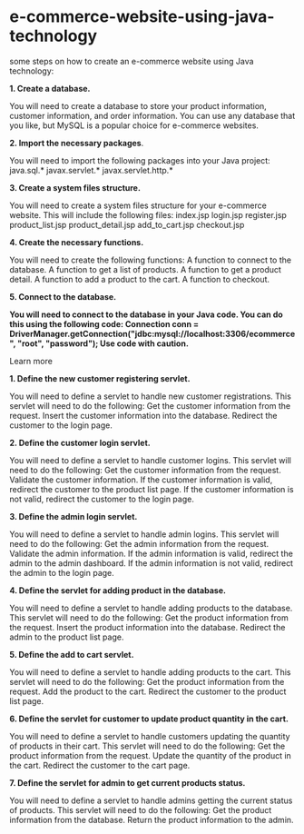 # e-commerce-website-using-java-technology
some steps on how to create an e-commerce website using Java technology:

**1. **Create a database**.**

You will need to create a database to store your product information, customer information, and order information. You can use any database that you like, but MySQL is a popular choice for e-commerce websites.

**2. Import the necessary packages**.

You will need to import the following packages into your Java project:
java.sql.*
javax.servlet.*
javax.servlet.http.*

**3. Create a system files structure.**

You will need to create a system files structure for your e-commerce website. This will include the following files:
index.jsp
login.jsp
register.jsp
product_list.jsp
product_detail.jsp
add_to_cart.jsp
checkout.jsp

**4. Create the necessary functions.**

You will need to create the following functions:
A function to connect to the database.
A function to get a list of products.
A function to get a product detail.
A function to add a product to the cart.
A function to checkout.

**5. Connect to the database.**

**You will need to connect to the database in your Java code. You can do this using the following code:
Connection conn = DriverManager.getConnection("jdbc:mysql://localhost:3306/ecommerce", "root", "password");
Use code with caution.**

Learn more

**1. Define the new customer registering servlet.**

You will need to define a servlet to handle new customer registrations. This servlet will need to do the following:
Get the customer information from the request.
Insert the customer information into the database.
Redirect the customer to the login page.

**2. Define the customer login servlet.**

You will need to define a servlet to handle customer logins. This servlet will need to do the following:
Get the customer information from the request.
Validate the customer information.
If the customer information is valid, redirect the customer to the product list page.
If the customer information is not valid, redirect the customer to the login page.

**3. Define the admin login servlet.**

You will need to define a servlet to handle admin logins. This servlet will need to do the following:
Get the admin information from the request.
Validate the admin information.
If the admin information is valid, redirect the admin to the admin dashboard.
If the admin information is not valid, redirect the admin to the login page.

**4. Define the servlet for adding product in the database.**

You will need to define a servlet to handle adding products to the database. This servlet will need to do the following:
Get the product information from the request.
Insert the product information into the database.
Redirect the admin to the product list page.

**5. Define the add to cart servlet.**

You will need to define a servlet to handle adding products to the cart. This servlet will need to do the following:
Get the product information from the request.
Add the product to the cart.
Redirect the customer to the product list page.

**6. Define the servlet for customer to update product quantity in the cart.**

You will need to define a servlet to handle customers updating the quantity of products in their cart. This servlet will need to do the following:
Get the product information from the request.
Update the quantity of the product in the cart.
Redirect the customer to the cart page.

**7. Define the servlet for admin to get current products status.**

You will need to define a servlet to handle admins getting the current status of products. This servlet will need to do the following:
Get the product information from the database.
Return the product information to the admin.
